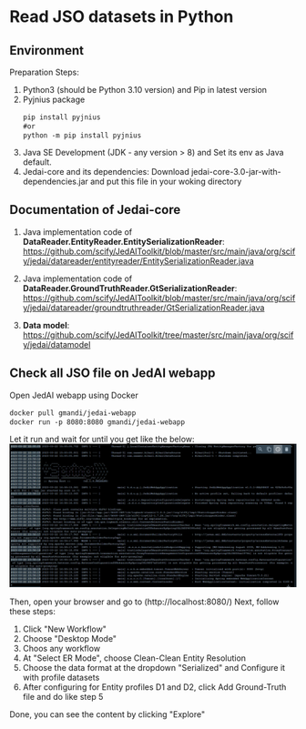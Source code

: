 # Read JSO datasets in Python

## Environment
Preparation Steps:
  1. Python3 (should be Python 3.10 version) and Pip in latest version
  2. Pyjnius package
     ```
     pip install pyjnius
     #or
     python -m pip install pyjnius
     ```
 3. Java SE Development (JDK - any version > 8) and Set its env as Java default.
 4. Jedai-core and its dependencies: Download jedai-core-3.0-jar-with-dependencies.jar and put this file in your woking directory
 
 ## Documentation of Jedai-core
 
 1. Java implementation code of **DataReader.EntityReader.EntitySerializationReader**:
 https://github.com/scify/JedAIToolkit/blob/master/src/main/java/org/scify/jedai/datareader/entityreader/EntitySerializationReader.java
 
 2. Java implementation code of **DataReader.GroundTruthReader.GtSerializationReader**:
 https://github.com/scify/JedAIToolkit/blob/master/src/main/java/org/scify/jedai/datareader/groundtruthreader/GtSerializationReader.java
 
 3. **Data model**: https://github.com/scify/JedAIToolkit/tree/master/src/main/java/org/scify/jedai/datamodel
 
## Check all JSO file on JedAI webapp
Open JedAI webapp using Docker
```
docker pull gmandi/jedai-webapp
docker run -p 8080:8080 gmandi/jedai-webapp
```
Let it run and wait for until you get like the below:
![ ](https://github.com/htductien1006/Data-Matching/blob/005f9d539dfe2af596b1519d6d40c4efca304e8c/docker.png)
 
Then, open your browser and go to (http://localhost:8080/)
Next, follow these steps:
  1. Click "New Workflow"
  2. Choose "Desktop Mode"
  3. Choos any workflow
  4. At "Select ER Mode", choose Clean-Clean Entity Resolution
  5. Choose the data format at the dropdown "Serialized" and Configure it with profile datasets
  6. After configuring for Entity profiles D1 and D2, click Add Ground-Truth file and do like step 5

Done, you can see the content by clicking "Explore"
